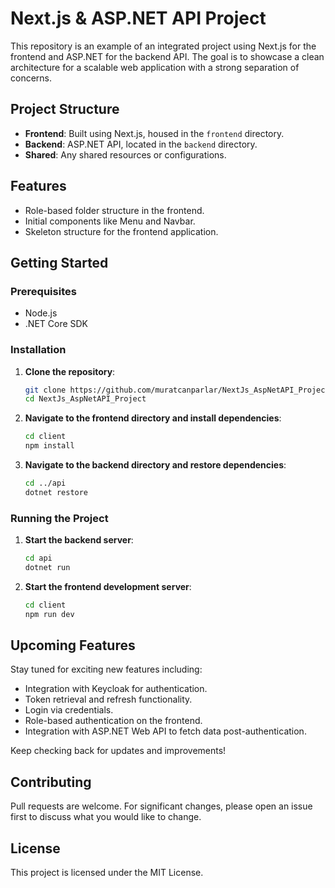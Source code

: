 # Next.js & ASP.NET API Project

This repository is an example of an integrated project using Next.js for the frontend and ASP.NET for the backend API. The goal is to showcase a clean architecture for a scalable web application with a strong separation of concerns.

## Project Structure

- **Frontend**: Built using Next.js, housed in the `frontend` directory.
- **Backend**: ASP.NET API, located in the `backend` directory.
- **Shared**: Any shared resources or configurations.

## Features

- Role-based folder structure in the frontend.
- Initial components like Menu and Navbar.
- Skeleton structure for the frontend application.

## Getting Started

### Prerequisites

- Node.js
- .NET Core SDK

### Installation

1. **Clone the repository**:
    ```sh
    git clone https://github.com/muratcanparlar/NextJs_AspNetAPI_Project.git
    cd NextJs_AspNetAPI_Project
    ```

2. **Navigate to the frontend directory and install dependencies**:
    ```sh
    cd client
    npm install
    ```

3. **Navigate to the backend directory and restore dependencies**:
    ```sh
    cd ../api
    dotnet restore
    ```

### Running the Project

1. **Start the backend server**:
    ```sh
    cd api
    dotnet run
    ```

2. **Start the frontend development server**:
    ```sh
    cd client
    npm run dev
    ```

## Upcoming Features

Stay tuned for exciting new features including:

- Integration with Keycloak for authentication.
- Token retrieval and refresh functionality.
- Login via credentials.
- Role-based authentication on the frontend.
- Integration with ASP.NET Web API to fetch data post-authentication.

Keep checking back for updates and improvements!

## Contributing

Pull requests are welcome. For significant changes, please open an issue first to discuss what you would like to change.

## License

This project is licensed under the MIT License.
